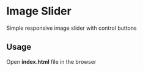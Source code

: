 # Image Slider
Simple responsive image slider with control buttons
## Usage
Open __index.html__ file in the browser
